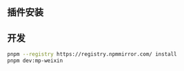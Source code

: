 ## 插件安装

## 开发
```bash
pnpm --registry https://registry.npmmirror.com/ install
pnpm dev:mp-weixin
```

